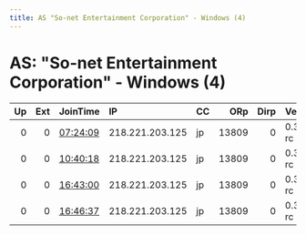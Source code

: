 ```yaml
---
title: AS "So-net Entertainment Corporation" - Windows (4)
---
```


# AS: "So-net Entertainment Corporation" - Windows (4)

|   Up |   Ext | JoinTime                                                                                            | IP              | CC   |   ORp |   Dirp | Version    | Contact   | Nickname   |   eFamMembers |
|-----:|------:|:----------------------------------------------------------------------------------------------------|:----------------|:-----|------:|-------:|:-----------|:----------|:-----------|--------------:|
|    0 |     0 | [07:24:09](https://metrics.torproject.org/rs.html#details/F1E76D611A122214674D3A0DB556A61796D4E612) | 218.221.203.125 | jp   | 13809 |      0 | 0.3.3.5-rc | None      | default    |             1 |
|    0 |     0 | [10:40:18](https://metrics.torproject.org/rs.html#details/93AA1AB88466D0C2DE5A84E1069EAF3DB5E4BDB4) | 218.221.203.125 | jp   | 13809 |      0 | 0.3.3.5-rc | None      | default    |             1 |
|    0 |     0 | [16:43:00](https://metrics.torproject.org/rs.html#details/85670A2B43AA603930288803FF8EE4790D57A280) | 218.221.203.125 | jp   | 13809 |      0 | 0.3.3.5-rc | None      | default    |             1 |
|    0 |     0 | [16:46:37](https://metrics.torproject.org/rs.html#details/995D3B9EAF08A6CF1C8BDC0802FBF9909F4709FF) | 218.221.203.125 | jp   | 13809 |      0 | 0.3.3.5-rc | None      | default    |             1 |
